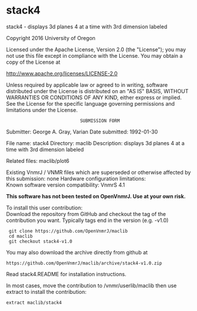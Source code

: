 # stack4
 stack4 - displays 3d planes 4 at a time with 3rd dimension labeled

 Copyright 2016 University of Oregon

 Licensed under the Apache License, Version 2.0 (the "License");
 you may not use this file except in compliance with the License.
 You may obtain a copy of the License at

   http://www.apache.org/licenses/LICENSE-2.0

 Unless required by applicable law or agreed to in writing, software
 distributed under the License is distributed on an "AS IS" BASIS,
 WITHOUT WARRANTIES OR CONDITIONS OF ANY KIND, either express or implied.
 See the License for the specific language governing permissions and
 limitations under the License.

                                SUBMISSION FORM

Submitter:      George A. Gray, Varian
Date submitted: 1992-01-30

File name:      stack4
Directory:      maclib
Description:    displays 3d planes 4 at a time with 3rd dimension labeled

Related files:  maclib/plot6

Existing VnmrJ / VNMR files which are superseded or
otherwise affected by this submission:  none
Hardware configuration limitations:     
Known software version compatibility:   VnmrS 4.1

**This software has not been tested on OpenVnmrJ. Use at your own risk.**

To install this user contribution:  
Download the repository from GitHub and checkout the tag of the contribution you want.
Typically tags end in the version (e.g. -v1.0)

     git clone https://github.com/OpenVnmrJ/maclib  
     cd maclib  
     git checkout stack4-v1.0


You may also download the archive directly from github at

    https://github.com/OpenVnmrJ/maclib/archive/stack4-v1.0.zip

Read stack4.README for installation instructions.

In most cases, move the contribution to /vnmr/userlib/maclib 
then use extract to install the contribution:  

    extract maclib/stack4